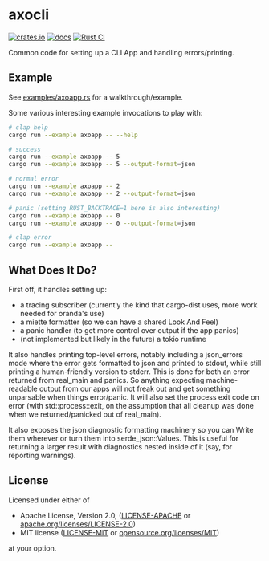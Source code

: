# axocli

[![crates.io](https://img.shields.io/crates/v/axocli.svg)](https://crates.io/crates/axocli)
[![docs](https://docs.rs/axocli/badge.svg)](https://docs.rs/axocli)
[![Rust CI](https://github.com/axodotdev/axocli/workflows/Rust%20CI/badge.svg?branch=main)](https://github.com/axodotdev/axocli/actions/workflows/ci.yml)

Common code for setting up a CLI App and handling errors/printing.


## Example

See [examples/axoapp.rs](https://github.com/axodotdev/axocli/blob/main/examples/axoapp.rs) for a walkthrough/example.

Some various interesting example invocations to play with: 

```sh
# clap help
cargo run --example axoapp -- --help

# success
cargo run --example axoapp -- 5
cargo run --example axoapp -- 5 --output-format=json

# normal error
cargo run --example axoapp -- 2
cargo run --example axoapp -- 2 --output-format=json

# panic (setting RUST_BACKTRACE=1 here is also interesting)
cargo run --example axoapp -- 0
cargo run --example axoapp -- 0 --output-format=json

# clap error
cargo run --example axoapp --
```


## What Does It Do?

First off, it handles setting up:

* a tracing subscriber (currently the kind that cargo-dist uses, more work needed for oranda's use)
* a miette formatter (so we can have a shared Look And Feel)
* a panic handler (to get more control over output if the app panics)
* (not implemented but likely in the future) a tokio runtime

It also handles printing top-level errors, notably including a json_errors mode where the error gets formatted to json and printed to stdout, while still printing a human-friendly version to stderr. This is done for both an error returned from real_main and panics. So anything expecting machine-readable output from our apps will not freak out and get something unparsable when things error/panic. It will also set the process exit code on error (with std::process::exit, on the assumption that all cleanup was done when we returned/panicked out of real_main).

It also exposes the json diagnostic formatting machinery so you can Write them wherever or turn them into serde_json::Values. This is useful for
returning a larger result with diagnostics nested inside of it (say, for reporting warnings).


## License

Licensed under either of

* Apache License, Version 2.0, ([LICENSE-APACHE](LICENSE-APACHE) or [apache.org/licenses/LICENSE-2.0](https://www.apache.org/licenses/LICENSE-2.0))
* MIT license ([LICENSE-MIT](LICENSE-MIT) or [opensource.org/licenses/MIT](https://opensource.org/licenses/MIT))

at your option.
